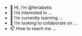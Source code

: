 - 👋 Hi, I’m @feriabetis
- 👀 I’m interested in ...
- 🌱 I’m currently learning ...
- 💞️ I’m looking to collaborate on ...
- 📫 How to reach me ...

<!---
feriabetis/feriabetis is a ✨ special ✨ repository because its `README.md` (this file) appears on your GitHub profile.
You can click the Preview link to take a look at your changes.
--->
